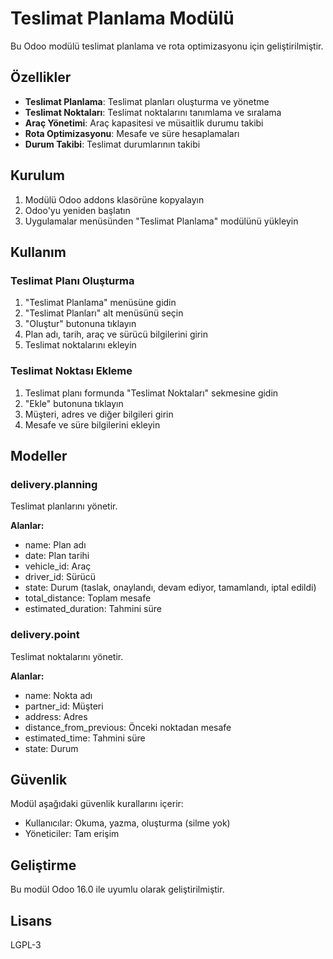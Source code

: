 # Teslimat Planlama Modülü

Bu Odoo modülü teslimat planlama ve rota optimizasyonu için geliştirilmiştir.

## Özellikler

- **Teslimat Planlama**: Teslimat planları oluşturma ve yönetme
- **Teslimat Noktaları**: Teslimat noktalarını tanımlama ve sıralama
- **Araç Yönetimi**: Araç kapasitesi ve müsaitlik durumu takibi
- **Rota Optimizasyonu**: Mesafe ve süre hesaplamaları
- **Durum Takibi**: Teslimat durumlarının takibi

## Kurulum

1. Modülü Odoo addons klasörüne kopyalayın
2. Odoo'yu yeniden başlatın
3. Uygulamalar menüsünden "Teslimat Planlama" modülünü yükleyin

## Kullanım

### Teslimat Planı Oluşturma

1. "Teslimat Planlama" menüsüne gidin
2. "Teslimat Planları" alt menüsünü seçin
3. "Oluştur" butonuna tıklayın
4. Plan adı, tarih, araç ve sürücü bilgilerini girin
5. Teslimat noktalarını ekleyin

### Teslimat Noktası Ekleme

1. Teslimat planı formunda "Teslimat Noktaları" sekmesine gidin
2. "Ekle" butonuna tıklayın
3. Müşteri, adres ve diğer bilgileri girin
4. Mesafe ve süre bilgilerini ekleyin

## Modeller

### delivery.planning
Teslimat planlarını yönetir.

**Alanlar:**
- name: Plan adı
- date: Plan tarihi
- vehicle_id: Araç
- driver_id: Sürücü
- state: Durum (taslak, onaylandı, devam ediyor, tamamlandı, iptal edildi)
- total_distance: Toplam mesafe
- estimated_duration: Tahmini süre

### delivery.point
Teslimat noktalarını yönetir.

**Alanlar:**
- name: Nokta adı
- partner_id: Müşteri
- address: Adres
- distance_from_previous: Önceki noktadan mesafe
- estimated_time: Tahmini süre
- state: Durum

## Güvenlik

Modül aşağıdaki güvenlik kurallarını içerir:
- Kullanıcılar: Okuma, yazma, oluşturma (silme yok)
- Yöneticiler: Tam erişim

## Geliştirme

Bu modül Odoo 16.0 ile uyumlu olarak geliştirilmiştir.

## Lisans

LGPL-3
